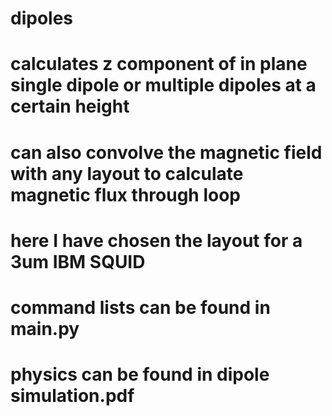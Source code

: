 # dipoles
# calculates z component of in plane single dipole or multiple dipoles at a certain height
# can also convolve the magnetic field with any layout to calculate magnetic flux through loop
# here I have chosen the layout for a 3um IBM SQUID
# command lists can be found in main.py
# physics can be found in dipole simulation.pdf
